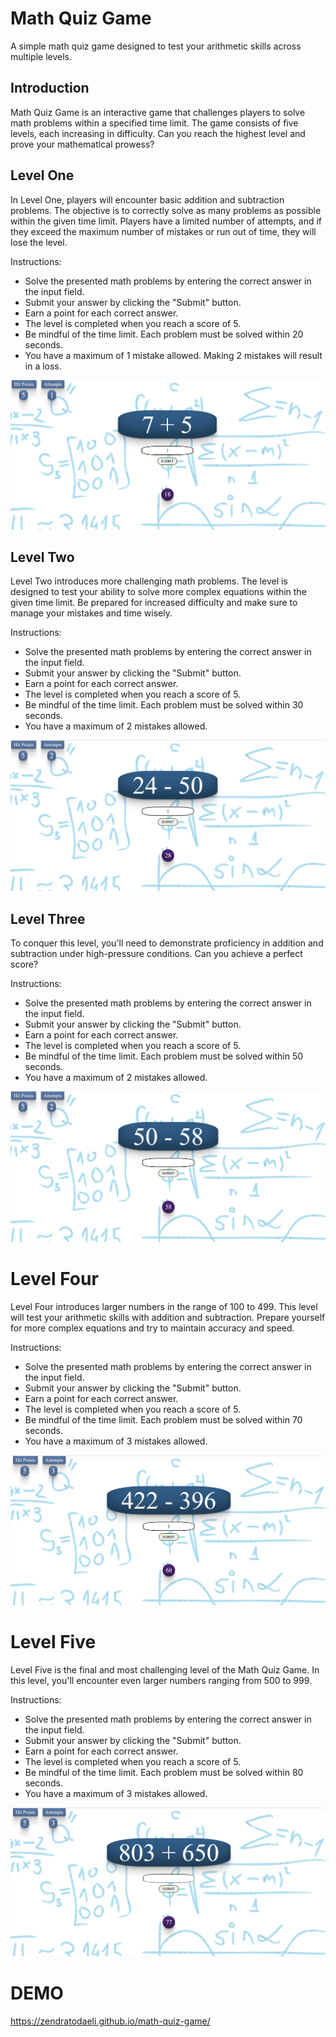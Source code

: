 
# Math Quiz Game

A simple math quiz game designed to test your arithmetic skills across multiple levels. 

## Introduction

Math Quiz Game is an interactive game that challenges players to solve math problems within a specified time limit. The game consists of five levels, each increasing in difficulty. Can you reach the highest level and prove your mathematical prowess?

## Level One

In Level One, players will encounter basic addition and subtraction problems. The objective is to correctly solve as many problems as possible within the given time limit. Players have a limited number of attempts, and if they exceed the maximum number of mistakes or run out of time, they will lose the level.

Instructions:
- Solve the presented math problems by entering the correct answer in the input field.
- Submit your answer by clicking the "Submit" button.
- Earn a point for each correct answer.
- The level is completed when you reach a score of 5.
- Be mindful of the time limit. Each problem must be solved within 20 seconds.
- You have a maximum of 1 mistake allowed. Making 2 mistakes will result in a loss.

![Level One](./pictures/first-level-screenshoot.png)


## Level Two

Level Two introduces more challenging math problems. The level is designed to test your ability to solve more complex equations within the given time limit. Be prepared for increased difficulty and make sure to manage your mistakes and time wisely.

Instructions:
- Solve the presented math problems by entering the correct answer in the input field.
- Submit your answer by clicking the "Submit" button.
- Earn a point for each correct answer.
- The level is completed when you reach a score of 5.
- Be mindful of the time limit. Each problem must be solved within 30 seconds.
- You have a maximum of 2 mistakes allowed.

![Level Two](./pictures/second-level-screenshoot.png)

## Level Three

To conquer this level, you'll need to demonstrate proficiency in addition and subtraction under high-pressure conditions. Can you achieve a perfect score?

Instructions:
- Solve the presented math problems by entering the correct answer in the input field.
- Submit your answer by clicking the "Submit" button.
- Earn a point for each correct answer.
- The level is completed when you reach a score of 5.
- Be mindful of the time limit. Each problem must be solved within 50 seconds.
- You have a maximum of 2 mistakes allowed.

![Level Three](./pictures/third-level-screenshoot.png)

# Level Four

Level Four introduces larger numbers in the range of 100 to 499. This level will test your arithmetic skills with addition and subtraction. Prepare yourself for more complex equations and try to maintain accuracy and speed.

Instructions:

- Solve the presented math problems by entering the correct answer in the input field.
- Submit your answer by clicking the "Submit" button.
- Earn a point for each correct answer.
- The level is completed when you reach a score of 5.
- Be mindful of the time limit. Each problem must be solved within 70 seconds.
- You have a maximum of 3 mistakes allowed.

![Level Four](./pictures/fourth-level-screenshoot.png)

# Level Five

Level Five is the final and most challenging level of the Math Quiz Game. In this level, you'll encounter even larger numbers ranging from 500 to 999.

Instructions:

- Solve the presented math problems by entering the correct answer in the input field.
- Submit your answer by clicking the "Submit" button.
- Earn a point for each correct answer.
- The level is completed when you reach a score of 5.
- Be mindful of the time limit. Each problem must be solved within 80 seconds.
- You have a maximum of 3 mistakes allowed.

![Level Five](./pictures/fifth-level-screenshoot.png)

# DEMO
https://zendratodaeli.github.io/math-quiz-game/